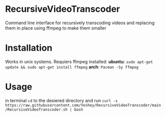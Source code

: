 # RecursiveVideoTranscoder
Command line interface for recursively transcoding videos and replacing them in place using ffmpeg to make them smaller 

# Installation
Works in unix systems. Requiers ffmpeg installed:
**ubuntu**: `sudo apt-get update && sudo apt-get install ffmpeg`
**arch**: `Pacman -Sy ffmpeg`

# Usage
in terminal `cd` to the desiered directory and run 
`curl -s https://raw.githubusercontent.com/Yeshey/RecursiveVideoTranscoder/main/RecursiveVideoTranscoder.sh | bash`
